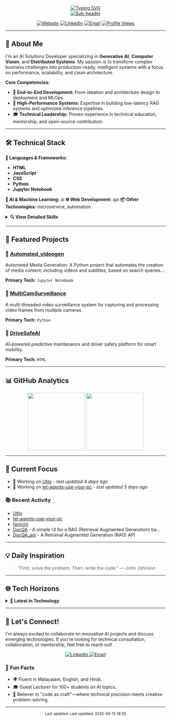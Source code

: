 <div align="center">
  <a href="https://git.io/typing-svg"><img src="https://readme-typing-svg.herokuapp.com?font=Fira+Code&size=30&pause=1000&color=00BFFF&background=00000000&width=435&lines=Hi+there+%2C+I'm+Melbin" alt="Typing SVG" /></a>
  <br>
  <a href="https://github.com/melbinjp" target="_blank" rel="noopener noreferrer">
    <img src="https://readme-typing-svg.herokuapp.com?font=Fira+Code&size=20&pause=1000&color=00BFFF&background=00000000&width=635&lines=AI+Solutions+Architect+%7C+Computer+Vision+Engineer" alt="Sub-header" />
  </a>
</div>

<p align="center">
  <a href="https://wecanuseai.com" target="_blank" rel="noopener noreferrer"><img src="https://img.shields.io/badge/-🌐_Website-0ea5e9?style=for-the-badge" alt="Website"></a>
  <a href="https://www.linkedin.com/in/melbinjpaulose" target="_blank" rel="noopener noreferrer"><img src="https://img.shields.io/badge/LinkedIn-0077B5?style=for-the-badge&logo=linkedin&logoColor=white" alt="LinkedIn"></a>
  <a href="mailto:melbinjpaulose@gmail.com"><img src="https://img.shields.io/badge/Email-D14836?style=for-the-badge&logo=gmail&logoColor=white" alt="Email"></a>
  <a href="https://komarev.com/ghpvc/?username=melbinjp" target="_blank" rel="noopener noreferrer"><img src="https://img.shields.io/badge/Profile%20Views-1CC62F?style=for-the-badge&logo=github&logoColor=white" alt="Profile Views"></a>
</p>

<hr>

## 🎯 About Me
I'm an AI Solutions Developer specializing in **Generative AI**, **Computer Vision**, and **Distributed Systems**. My passion is to transform complex business challenges into production-ready, intelligent systems with a focus on performance, scalability, and clean architecture.

**Core Competencies:**
- 🚀 **End-to-End Development:** From ideation and architecture design to deployment and MLOps.
- 🔧 **High-Performance Systems:** Expertise in building low-latency RAG systems and optimized inference pipelines.
- 🎓 **Technical Leadership:** Proven experience in technical education, mentorship, and open-source contribution.

---

## 🛠️ Technical Stack

<!-- CORE_COMPETENCIES_START -->
**🔧 Languages & Frameworks:**
* **HTML**
* **JavaScript**
* **CSS**
* **Python**
* **Jupyter Notebook**

**🤖 AI & Machine Learning:** ai
**🌐 Web Development:** api
**📦 Other Technologies:** microservice, automation
<!-- CORE_COMPETENCIES_END -->

<details>
<summary><b>🔍 View Detailed Skills</b></summary>

### AI & Machine Learning
![Python](https://img.shields.io/badge/Python-3776AB?style=flat-square&logo=python&logoColor=white)
![PyTorch](https://img.shields.io/badge/PyTorch-EE4C2C?style=flat-square&logo=pytorch&logoColor=white)
![TensorFlow](https://img.shields.io/badge/TensorFlow-FF6F00?style=flat-square&logo=tensorflow&logoColor=white)
![Hugging Face](https://img.shields.io/badge/Hugging_Face-FFD21E?style=flat-square&logo=huggingface&logoColor=black)
![OpenCV](https://img.shields.io/badge/OpenCV-5C3EE8?style=flat-square&logo=opencv&logoColor=white)

### Backend & Infrastructure
![FastAPI](https://img.shields.io/badge/FastAPI-009688?style=flat-square&logo=fastapi&logoColor=white)
![Redis](https://img.shields.io/badge/Redis-DC382D?style=flat-square&logo=redis&logoColor=white)
![Docker](https://img.shields.io/badge/Docker-2496ED?style=flat-square&logo=docker&logoColor=white)
![AWS](https://img.shields.io/badge/AWS-232F3E?style=flat-square&logo=amazon-aws&logoColor=white)
![Kafka](https://img.shields.io/badge/Kafka-231F20?style=flat-square&logo=apache-kafka&logoColor=white)

</details>

---

## 🌟 Featured Projects

<!-- FEATURED_PROJECTS_START -->
### 🚀 [Automated_videogen](https://github.com/melbinjp/Automated_videogen)
Automated Media Generation: A Python project that automates the creation of media content, including videos and subtitles, based on search queries....

**Primary Tech:** `Jupyter Notebook`

### 🚀 [MultiCamSurveillance](https://github.com/melbinjp/MultiCamSurveillance)
A multi-threaded video surveillance system for capturing and processing video frames from multiple cameras.

**Primary Tech:** `Python`

### 🚀 [DriveSafeAI](https://github.com/melbinjp/DriveSafeAI)
AI-powered predictive maintenance and driver safety platform for smart mobility.

**Primary Tech:** `HTML`
<!-- FEATURED_PROJECTS_END -->

---

## 📊 GitHub Analytics

<div align="center">
  <img height="180em" src="https://github-readme-stats.vercel.app/api?username=melbinjp&show_icons=true&theme=tokyonight&include_all_commits=true&count_private=true"/>
  <img height="180em" src="https://github-readme-stats.vercel.app/api/top-langs/?username=melbinjp&layout=compact&langs_count=8&theme=tokyonight"/>
</div>

---

## 🔭 Current Focus

<!-- CURRENT_FOCUS_START -->
* 🔨 Working on [Utily](https://github.com/melbinjp/Utily) - _last updated 4 days ago_
* 🔨 Working on [let-agents-use-your-pc](https://github.com/melbinjp/let-agents-use-your-pc) - _last updated 5 days ago_
<!-- CURRENT_FOCUS_END -->

### 📚 Recent Activity
<!-- REPO_LIST_START -->
* [Utily](https://github.com/melbinjp/Utily)
* [let-agents-use-your-pc](https://github.com/melbinjp/let-agents-use-your-pc)
* [favicon](https://github.com/melbinjp/favicon)
* [DocQA](https://github.com/melbinjp/DocQA) - A simple UI for a RAG (Retrieval Augmented Generation) ba...
* [DocQA_api](https://github.com/melbinjp/DocQA_api) - A Retrieval Augmented Generation (RAG) API 
<!-- REPO_LIST_END -->

---

## 💡 Daily Inspiration

<!-- INSPIRATION_START -->
> "First, solve the problem. Then, write the code." — John Johnson
<!-- INSPIRATION_END -->

---

## 🌐 Tech Horizons

<details>
<summary><b>📡 Latest in Technology</b></summary>

<!-- FUTURE_INSIGHTS_START -->
* 📰 [Apple Reportedly Plans to Launch These 10 Products in 'Coming Months' - MacRu...](https://www.macrumors.com/2025/09/14/apple-reportedly-planning-10-more-products/)
* 📰 [Samsung Reportedly Beginning Exynos 2600 Mass Production By The End Of Septem...](https://wccftech.com/exynos-2600-mass-production-on-2nm-gaa-process-starting-end-of-september/)
* 📰 [The Helldivers community is coping with a spotlight it doesn’t want - The Verge](https://www.theverge.com/games/777738/helldivers-community-reddit-discord-charlie-kirk)
<!-- FUTURE_INSIGHTS_END -->

</details>

---

## 🤝 Let's Connect!
I'm always excited to collaborate on innovative AI projects and discuss emerging technologies. If you're looking for technical consultation, collaboration, or mentorship, feel free to reach out!

<p align="center">
  <a href="https://www.linkedin.com/in/melbinjpaulose" target="_blank" rel="noopener noreferrer">
    <img src="https://img.shields.io/badge/LinkedIn-Connect-0077B5?style=for-the-badge&logo=linkedin&logoColor=white" alt="LinkedIn">
  </a>
  <a href="mailto:melbinjpaulose@gmail.com">
    <img src="https://img.shields.io/badge/Email-Get%20in%20Touch-D14836?style=for-the-badge&logo=gmail&logoColor=white" alt="Email">
  </a>
</p>

### 💬 Fun Facts
- 🌍 Fluent in Malayalam, English, and Hindi.
- 🎓 Guest Lecturer for 100+ students on AI topics.
- 🎨 Believer in "code as craft"—where technical precision meets creative problem-solving.

---

<div align="center">
  <sub>Last updated: Last updated: 2025-09-15 18:35 </sub>
</div>

